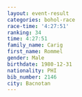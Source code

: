 ```yaml
---
layout: event-result 
categories: bohol-race 
race-time: '4:27:51'
ranking: 34
time: 4:27:51
family_name: Carig
first_name: Rommel
gender: Male
birthdate: 1980-12-31
nationality: PHI
bib_number: 2146
city: Bacnotan
---
```

